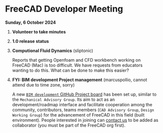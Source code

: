 # FreeCAD Developer Meeting

**Sunday, 6 October 2024**

1. **Volunteer to take minutes**
   
3. **1.0 release status**
   
5. **Computional Fluid Dynamics** (sliptonic)
  
   Reports that getting Openfoam and CFD workbench working on FreeCAD (Mac) is too difficult.  We have requests from educators wanting to do this.  What can be done to make this easier?
   
7. **FYI: BIM development Project management** (marcuspollio, cannot attend due to time zone, sorry)
   
   A new [`BIM development` GitHub Project board](https://github.com/orgs/FreeCAD/projects/31) has been set up, similar to the `Mechanical Advisory Group`. Its aim to act as an development/roadmap interface and facilitate cooperation among the community, contributors, teams members (`CAD Advisory Group`, `Design Working Group`) for the advancement of FreeCAD in this field (built environment). People interested in joining can [contact us](https://github.com/FreeCAD/FreeCAD/issues/16566) to be added as collaborator (you must be part of the FreeCAD org first).

